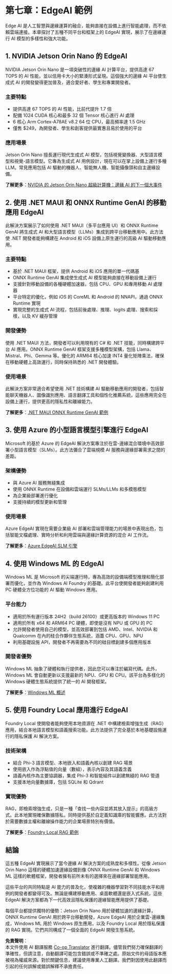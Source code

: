 <!--
CO_OP_TRANSLATOR_METADATA:
{
  "original_hash": "f921854683b0ba903972831f6e61c28f",
  "translation_date": "2025-07-22T05:23:00+00:00",
  "source_file": "Module07/README.md",
  "language_code": "tw"
}
-->
# 第七章：EdgeAI 範例

Edge AI 是人工智慧與邊緣運算的融合，能夠直接在設備上進行智能處理，而不依賴雲端連接。本章探討了五種不同平台和框架上的 EdgeAI 實現，展示了在邊緣運行 AI 模型的多樣性和強大功能。

## 1. NVIDIA Jetson Orin Nano 的 EdgeAI

NVIDIA Jetson Orin Nano 是一項突破性的邊緣 AI 計算平台，提供高達 67 TOPS 的 AI 性能，並以信用卡大小的緊湊形式呈現。這個強大的邊緣 AI 平台使生成式 AI 的開發變得更加普及，適合愛好者、學生和專業開發者。

### 主要特點
- 提供高達 67 TOPS 的 AI 性能，比前代提升 1.7 倍
- 配備 1024 CUDA 核心和最多 32 個 Tensor 核心進行 AI 處理
- 6 核心 Arm Cortex-A78AE v8.2 64 位 CPU，最高頻率達 1.5 GHz
- 僅售 $249，為開發者、學生和創客提供最實惠且易於使用的平台

### 應用場景
Jetson Orin Nano 擅長運行現代生成式 AI 模型，包括視覺變換器、大型語言模型和視覺-語言模型。它專為生成式 AI 用例設計，現在可以在掌上設備上運行多種 LLM。常見應用包括 AI 驅動的機器人、智能無人機、智能攝像頭和自主邊緣設備。

**了解更多**：[NVIDIA 的 Jetson Orin Nano 超級計算機：邊緣 AI 的下一個大事件](https://medium.com/data-science-in-your-pocket/nvidias-jetson-orin-nano-supercomputer-the-next-big-thing-in-edgeai-e9eff687ae62)

## 2. 使用 .NET MAUI 和 ONNX Runtime GenAI 的移動應用 EdgeAI

此解決方案展示了如何使用 .NET MAUI（多平台應用 UI）和 ONNX Runtime GenAI 將生成式 AI 和大型語言模型（LLMs）集成到跨平台移動應用中。此方法使 .NET 開發者能夠構建在 Android 和 iOS 設備上原生運行的高級 AI 驅動移動應用。

### 主要特點
- 基於 .NET MAUI 框架，提供 Android 和 iOS 應用的單一代碼基
- ONNX Runtime GenAI 集成使生成式 AI 模型能夠直接在移動設備上運行
- 支援針對移動設備的各種硬體加速器，包括 CPU、GPU 和專用移動 AI 處理器
- 平台特定的優化，例如 iOS 的 CoreML 和 Android 的 NNAPI，通過 ONNX Runtime 實現
- 實現完整的生成式 AI 流程，包括前後處理、推理、logits 處理、搜索和採樣，以及 KV 緩存管理

### 開發優勢
使用 .NET MAUI 方法，開發者可以利用現有的 C# 和 .NET 技能，同時構建跨平台 AI 應用。ONNX Runtime GenAI 框架支援多種模型架構，包括 Llama、Mistral、Phi、Gemma 等。優化的 ARM64 核心加速 INT4 量化矩陣乘法，確保在移動硬體上高效運行，同時保持熟悉的 .NET 開發體驗。

### 使用場景
此解決方案非常適合希望使用 .NET 技術構建 AI 驅動移動應用的開發者，包括智能聊天機器人、圖像識別應用、語言翻譯工具和個性化推薦系統，這些應用完全在設備上運行，提供更高的隱私性和離線能力。

**了解更多**：[.NET MAUI ONNX Runtime GenAI 範例](https://github.com/microsoft/onnxruntime-genai/tree/jialli/genny-maui/examples/csharp/GennyMaui)

## 3. 使用 Azure 的小型語言模型引擎進行 EdgeAI

Microsoft 的基於 Azure 的 EdgeAI 解決方案專注於在雲-邊緣混合環境中高效部署小型語言模型（SLMs）。此方法彌合了雲端規模 AI 服務與邊緣部署需求之間的差距。

### 架構優勢
- 與 Azure AI 服務無縫集成
- 使用 ONNX Runtime 在設備和雲端運行 SLMs/LLMs 和多模態模型
- 為企業級部署進行優化
- 支援持續的模型更新和管理

### 使用場景
Azure EdgeAI 實現在需要企業級 AI 部署和雲端管理能力的場景中表現出色，包括智能文檔處理、實時分析和利用雲端與邊緣計算資源的混合 AI 工作流。

**了解更多**：[Azure EdgeAI SLM 引擎](https://github.com/microsoft/onnxruntime-genai/tree/main/examples/slm_engine)

## 4. 使用 Windows ML 的 EdgeAI

Windows ML 是 Microsoft 的尖端運行時，專為高效的設備端模型推理和簡化部署而優化，並作為 Windows AI Foundry 的基礎。此平台使開發者能夠創建利用 PC 硬體全方位功能的 AI 驅動 Windows 應用。

### 平台能力
- 適用於所有運行版本 24H2（build 26100）或更高版本的 Windows 11 PC
- 適用於所有 x64 和 ARM64 PC 硬體，即使是沒有 NPU 或 GPU 的 PC
- 允許開發者使用自己的模型，並高效部署到包括 AMD、Intel、NVIDIA 和 Qualcomm 在內的硅合作夥伴生態系統，涵蓋 CPU、GPU、NPU
- 利用基礎設施 API，開發者不再需要為不同的硅目標創建多個應用版本

### 開發者優勢
Windows ML 抽象了硬體和執行提供者，因此您可以專注於編寫代碼。此外，Windows ML 會自動更新以支援最新的 NPU、GPU 和 CPU。該平台為多樣化的 Windows 硬體生態系統提供了統一的 AI 開發框架。

**了解更多**：[Windows ML 概述](https://learn.microsoft.com/en-us/windows/ai/new-windows-ml/overview)

## 5. 使用 Foundry Local 應用進行 EdgeAI

Foundry Local 使開發者能夠使用本地資源在 .NET 中構建檢索增強生成（RAG）應用，結合本地語言模型和語義搜索功能。此方法提供了完全基於本地基礎設施運行的隱私保護 AI 解決方案。

### 技術架構
- 結合 Phi-3 語言模型、本地嵌入和語義內核以創建 RAG 場景
- 使用嵌入作為浮點值的向量（數組），表示內容及其語義含義
- 語義內核作為主要協調器，集成 Phi-3 和智能組件以創建無縫的 RAG 管道
- 支援本地向量數據庫，包括 SQLite 和 Qdrant

### 實現優勢
RAG，即檢索增強生成，只是一種「查找一些內容並將其放入提示」的高級方式。此本地實現確保數據隱私，同時提供基於自定義知識庫的智能響應。此方法對於需要數據主權和離線操作能力的企業場景特別有價值。

**了解更多**：[Foundry Local RAG 範例](https://github.com/microsoft/Foundry-Local/tree/main/samples/dotNET/rag)

## 結論

這五種 EdgeAI 實現展示了當今邊緣 AI 解決方案的成熟度和多樣性。從像 Jetson Orin Nano 這樣的硬體加速邊緣設備到像 ONNX Runtime GenAI 和 Windows ML 這樣的軟體框架，開發者擁有前所未有的選擇來在邊緣部署智能應用。

這些平台的共同特點是 AI 能力的普及化，使複雜的機器學習對不同技能水平和用例的開發者都變得可及。無論是構建移動應用、桌面軟體還是嵌入式系統，這些 EdgeAI 解決方案都為下一代高效且隱私保護的邊緣智能應用提供了基礎。

每個平台都提供獨特的優勢：Jetson Orin Nano 用於硬體加速的邊緣計算，ONNX Runtime GenAI 用於跨平台移動開發，Azure EdgeAI 用於企業雲-邊緣集成，Windows ML 用於 Windows 原生應用，以及 Foundry Local 用於隱私保護的 RAG 實現。它們共同構成了一個全面的 EdgeAI 開發生態系統。

**免責聲明**：  
本文件使用 AI 翻譯服務 [Co-op Translator](https://github.com/Azure/co-op-translator) 進行翻譯。儘管我們努力確保翻譯的準確性，但請注意，自動翻譯可能包含錯誤或不準確之處。原始文件的母語版本應被視為權威來源。對於關鍵信息，建議使用專業人工翻譯。我們對因使用此翻譯而引起的任何誤解或錯誤解釋不承擔責任。
